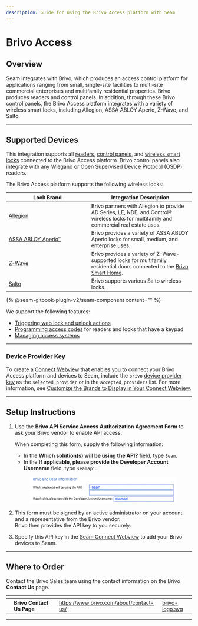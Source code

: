 ```yaml
---
description: Guide for using the Brivo Access platform with Seam
---
```


# Brivo Access

## Overview

Seam integrates with Brivo, which produces an access control platform for applications ranging from small, single-site facilities to multi-site commercial enterprises and multifamily residential properties. Brivo produces readers and control panels. In addition, through these Brivo control panels, the Brivo Access platform integrates with a variety of wireless smart locks, including Allegion, ASSA ABLOY Aperio, Z-Wave, and Salto.

***

## Supported Devices

This integration supports all [readers](https://www.brivo.com/products/smart-readers/), [control panels](https://www.brivo.com/products/control-panels/), and [wireless smart locks](https://www.brivo.com/products/smart-locks/) connected to the Brivo Access platform. Brivo control panels also integrate with any Wiegand or Open Supervised Device Protocol (OSDP) readers.

The Brivo Access platform supports the following wireless locks:

<table><thead><tr><th width="210">Lock Brand</th><th>Integration Description</th></tr></thead><tbody><tr><td><a href="https://resources.brivo.com/data-sheets/allegion-ndele-wireless-locks-data-sheet">Allegion</a></td><td>Brivo partners with Allegion to provide AD Series, LE, NDE, and Control® wireless locks for multifamily and commercial real estate uses.</td></tr><tr><td><a href="https://resources.brivo.com/data-sheets/assa-abloy-wireless-locks-data-sheet">ASSA ABLOY Aperio™</a></td><td>Brivo provides a variety of ASSA ABLOY Aperio locks for small, medium, and enterprise uses.</td></tr><tr><td><a href="https://www.brivo.com/lp/request-consultation">Z-Wave</a></td><td>Brivo provides a variety of Z-Wave-supported locks for multifamily residential doors connected to the <a href="https://www.brivo.com/products/smart-home/">Brivo Smart Home</a>.</td></tr><tr><td><a href="https://www.brivo.com/lp/request-consultation">Salto</a></td><td>Brivo supports various Salto wireless locks.</td></tr></tbody></table>

{% @seam-gitbook-plugin-v2/seam-component content="<seam-supported-device-table
  endpoint="https://connect.getseam.com"
  client-session-token="seam_cst126DAjfor_2kxn8QAAEUkj3Zu4Nr1Aoauy"
  manufacturers='["Brivo"]'
/>" %}

We support the following features:

* [Triggering web lock and unlock actions](../products/smart-locks/lock-and-unlock.md)
* [Programming access codes](../products/smart-locks/access-codes/) for readers and locks that have a keypad
* [Managing access systems](../products/access-systems/)

***

### Device Provider Key

To create a [Connect Webview](../core-concepts/connect-webviews/) that enables you to connect your Brivo Access platform and devices to Seam, include the `brivo` [device provider key](../api-clients/connect-webviews/#device-provider-keys) as the `selected_provider` or in the `accepted_providers` list. For more information, see [Customize the Brands to Display in Your Connect Webview](../core-concepts/connect-webviews/customizing-connect-webviews.md#customize-the-brands-to-display-in-your-connect-webviews).

***

## Setup Instructions

1.  Use the **Brivo API Service Access Authorization Agreement Form** to ask your Brivo vendor to enable API access.

    When completing this form, supply the following information:

    * In the **Which solution(s) will be using the API?** field, type `Seam`.
    * In the **If applicable, please provide the Developer Account Username** field, type `seamapi`.

    <figure><img src="../.gitbook/assets/brivo-api-service-access-auth-agreement-form.png" alt="Brivo API Service Access Authorization Agreement Form" width="563"><figcaption></figcaption></figure>
2. This form must be signed by an active administrator on your account and a representative from the Brivo vendor.\
   Brivo then provides the API key to you securely.
3. Specify this API key in the [Seam Connect Webview](../core-concepts/connect-webviews/) to add your Brivo devices to Seam.

***

## Where to Order

Contact the Brivo Sales team using the contact information on the Brivo **Contact Us** page.

<table data-view="cards"><thead><tr><th></th><th></th><th></th><th data-hidden data-card-target data-type="content-ref"></th><th data-hidden data-card-cover data-type="files"></th></tr></thead><tbody><tr><td></td><td><strong>Brivo Contact Us Page</strong></td><td></td><td><a href="https://www.brivo.com/about/contact-us/">https://www.brivo.com/about/contact-us/</a></td><td><a href="../.gitbook/assets/brivo-logo.svg">brivo-logo.svg</a></td></tr></tbody></table>

***

